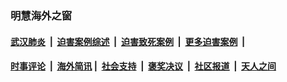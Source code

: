 
### 明慧海外之窗

####  [武汉肺炎](indexes/365.md?t=04171401) &nbsp;|&nbsp;  [迫害案例综述](indexes/328.md?t=04171401) &nbsp;|&nbsp; [迫害致死案例](indexes/277.md?t=04171401)  &nbsp;|&nbsp; [更多迫害案例](indexes/81.md?t=04171401)  &nbsp;|&nbsp; 
####  [时事评论](indexes/19.md?t=04171401) &nbsp;|&nbsp; [海外简讯](indexes/245.md?t=04171401)&nbsp;|&nbsp;  [社会支持](indexes/140.md?t=04171401) &nbsp;|&nbsp; [褒奖决议](indexes/282.md?t=04171401) &nbsp;|&nbsp; [社区报道](indexes/91.md?t=04171401)  &nbsp;|&nbsp; [天人之间](indexes/78.md?t=04171401) 

